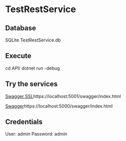 # TestRestService

## Database
SQLite
TestRestService.db

## Execute

cd API/
dotnet run -debug

## Try the services

[Swagger SSL](https://localhost:5001/swagger/index.html)https://localhost:5001/swagger/index.html

[Swagger](http://localhost:5000/swagger/index.html)https://localhost:5000/swagger/index.html

## Credentials

User: admin
Password: admin

